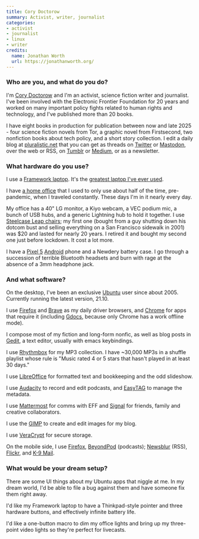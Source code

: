 ```yaml
---
title: Cory Doctorow
summary: Activist, writer, journalist
categories:
- activist
- journalist
- linux
- writer
credits:
  name: Jonathan Worth
  url: https://jonathanworth.org/
---
```


### Who are you, and what do you do?

I'm [Cory Doctorow](https://craphound.com/ "Cory's website.") and I'm an activist, science fiction writer and journalist. I've been involved with the Electronic Frontier Foundation for 20 years and worked on many important policy fights related to human rights and technology, and I've published more than 20 books.  

I have eight books in production for publication between now and late 2025 - four science fiction novels from Tor, a graphic novel from Firstsecond, two nonfiction books about tech policy, and a short story collection. I edit a daily blog at [pluralistic.net](https://pluralistic.net/ "Cory's daily weblog.") that you can get as threads on [Twitter][] or [Mastodon][], over the web or RSS, on [Tumblr][] or [Medium][], or as a newsletter.

### What hardware do you use?

I use a [Framework laptop][framework-laptop]. It's the [greatest laptop I've ever used](https://pluralistic.net/2021/09/21/monica-byrne/#think-different).

I have [a home office](https://www.flickr.com/photos/doctorow/49469188441/ "A Flickr photo of Cory's home office.") that I used to only use about half of the time, pre-pandemic, when I traveled constantly. These days I'm in it nearly every day.

My office has a 40" LG monitor, a Kiyo webcam, a VEC podium mic, a bunch of USB hubs, and a generic Lightning hub to hold it together. I use [Steelcase Leap chairs][leap]; my first one (bought from a guy shutting down his dotcom bust and selling everything on a San Francisco sidewalk in 2001) was $20 and lasted for nearly 20 years. I retired it and bought my second one just before lockdown. It cost a lot more.

I have a [Pixel 5][pixel-5] [Android][] phone and a Newdery battery case. I go through a succession of terrible Bluetooth headsets and burn with rage at the absence of a 3mm headphone jack.

### And what software?

On the desktop, I've been an exclusive [Ubuntu][] user since about 2005. Currently running the latest version, 21.10.

I use [Firefox][] and [Brave][] as my daily driver browsers, and [Chrome][] for apps that require it (including [Gdocs][google-docs], because only Chrome has a work offline mode).

I compose most of my fiction and long-form nonfic, as well as blog posts in [Gedit][], a text editor, usually with emacs keybindings.

I use [Rhythmbox][] for my MP3 collection. I have ~30,000 MP3s in a shuffle playlist whose rule is "Music rated 4 or 5 stars that hasn't played in at least 30 days."

I use [LibreOffice][] for formatted text and bookkeeping and the odd slideshow.

I use [Audacity][] to record and edit podcasts, and [EasyTAG][] to manage the metadata.

I use [Mattermost][] for comms with EFF and [Signal][] for friends, family and creative collaborators.

I use the [GIMP][] to create and edit images for my blog.

I use [VeraCrypt][] for secure storage.

On the mobile side, I use [Firefox][firefox-android], [BeyondPod][beyondpod-android] (podcasts); [Newsblur][newsblur-android] (RSS), [Flickr][flickr-android], and [K-9 Mail][k-9-mail-android].

### What would be your dream setup?

There are some UI things about my Ubuntu apps that niggle at me. In my dream world, I'd be able to file a bug against them and have someone fix them right away.

I'd like my Framework laptop to have a Thinkpad-style pointer and three hardware buttons, and effectively infinite battery life.

I'd like a one-button macro to dim my office lights and bring up my three-point video lights so they're perfect for livecasts.

[android]: https://developers.google.com/android/?csw=1 "A mobile phone platform."
[audacity]: https://sourceforge.net/projects/audacity/ "An open-source, cross-platform audio editor."
[beyondpod-android]: https://play.google.com/store/apps/details?id=mobi.beyondpod "A podcast app."
[brave]: https://brave.com/ "A web browser."
[chrome]: https://www.google.com/intl/en/chrome/browser/ "A WebKit-based browser, where each tab runs in its own thread."
[easytag]: https://en.wikipedia.org/wiki/EasyTag "An MP3 tag editor."
[firefox-android]: https://play.google.com/store/apps/details?id=org.mozilla.firefox "A web browser for Android."
[firefox]: https://www.mozilla.org/en-US/firefox/new/ "A cross-platform open-source web browser."
[flickr-android]: https://play.google.com/store/apps/details?id=com.flickr.android&hl=en_AU&gl=US "A client for the photo service."
[framework-laptop]: https://frame.work/laptop "A 13.5 inch PC laptop."
[gedit]: https://wiki.gnome.org/Apps/Gedit "A text editor for GNOME."
[gimp]: https://www.gimp.org/ "An open-source image editor."
[google-docs]: https://en.wikipedia.org/wiki/Google_Docs "A web-based office suite."
[k-9-mail-android]: https://play.google.com/store/apps/details?id=com.fsck.k9 "An email client."
[leap]: https://www.steelcase.com/products/office-chairs/leap-2/ "A chair."
[libreoffice]: https://www.libreoffice.org/ "A free, open-source productivity suit."
[mastodon]: https://mastodon.social/about "A decentralised social network."
[mattermost]: https://mattermost.com/ "An open-source corporate chat service."
[medium]: https://medium.com/ "A writing/blogging service."
[newsblur-android]: https://play.google.com/store/apps/details?id=com.newsblur "An RSS reader app."
[pixel-5]: https://en.wikipedia.org/wiki/Pixel_5 "A 6 inch Android phone."
[rhythmbox]: https://wiki.gnome.org/Apps/Rhythmbox "A music management app for GNOME."
[signal]: https://en.wikipedia.org/wiki/Signal_%28software%29 "An encrypted messaging service."
[tumblr]: https://www.tumblr.com/ "An online personal publishing platform."
[twitter]: https://twitter.com/ "An online micro-blogging platform."
[ubuntu]: https://www.ubuntu.com/ "A Unix distribution."
[veracrypt]: https://en.wikipedia.org/wiki/VeraCrypt "On-the-fly encryption software."
